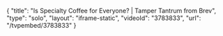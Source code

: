 {
    "title": "Is Specialty Coffee for Everyone? | Tamper Tantrum from Brev",
    "type": "solo",
    "layout": "iframe-static",
    "videoId": "3783833",
    "url": "\/tvpembed\/3783833"
}